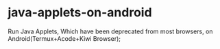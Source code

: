 # java-applets-on-android
Run Java Applets, Which have been deprecated from most browsers, on Android(Termux+Acode+Kiwi Browser);
